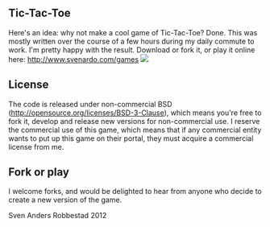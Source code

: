 Tic-Tac-Toe
-------------
Here's an idea: why not make a cool game of Tic-Tac-Toe? Done.
This was mostly written over the course of a few hours
during my daily commute to work. I'm pretty happy with the result. 
Download or fork it, or play it online here: http://www.svenardo.com/games
<img src="http://www.svenardo.com/images/tictactoe.png">

License
-------------
The code is released under non-commercial BSD (http://opensource.org/licenses/BSD-3-Clause), which means you're free to fork it, develop and release new versions for non-commercial use. I reserve the commercial use of this game, which means that if any commercial entity wants to put up this game on their portal, they must acquire a commercial license from me. 

Fork or play
-------------
I welcome forks, and would be delighted to hear from anyone who decide to create a new version of the game.

Sven Anders Robbestad 2012